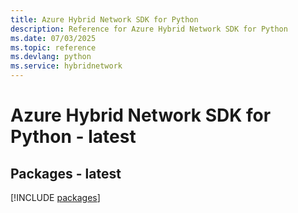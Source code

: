 ```yaml
---
title: Azure Hybrid Network SDK for Python
description: Reference for Azure Hybrid Network SDK for Python
ms.date: 07/03/2025
ms.topic: reference
ms.devlang: python
ms.service: hybridnetwork
---
```

# Azure Hybrid Network SDK for Python - latest
## Packages - latest
[!INCLUDE [packages](hybrid-network-index.md)]